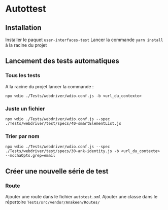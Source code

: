 # Autottest

## Installation

Installer le paquet `user-interfaces-test`
Lancer la commande `yarn install` à la racine du projet

## Lancement des tests automatiques

### Tous les tests

A la racine du projet lancer la commande :

`npx wdio ./Tests/webdriver/wdio.conf.js -b <url_du_contexte>`

### Juste un fichier

`npx wdio ./Tests/webdriver/wdio.conf.js --spec ./Tests/webdriver/test/specs/40-smartElementList.js`

### Trier par nom

`npx wdio ./Tests/webdriver/wdio.conf.js --spec ./Tests/webdriver/test/specs/30-ank-identity.js -b <url_du_contexte>  --mochaOpts.grep=email`

## Créer une nouvelle série de test

### Route

Ajouter une route dans le fichier `autotest.xml`
Ajouter une classe dans le répertoire `Tests/src/vendor/Anakeen/Routes/`